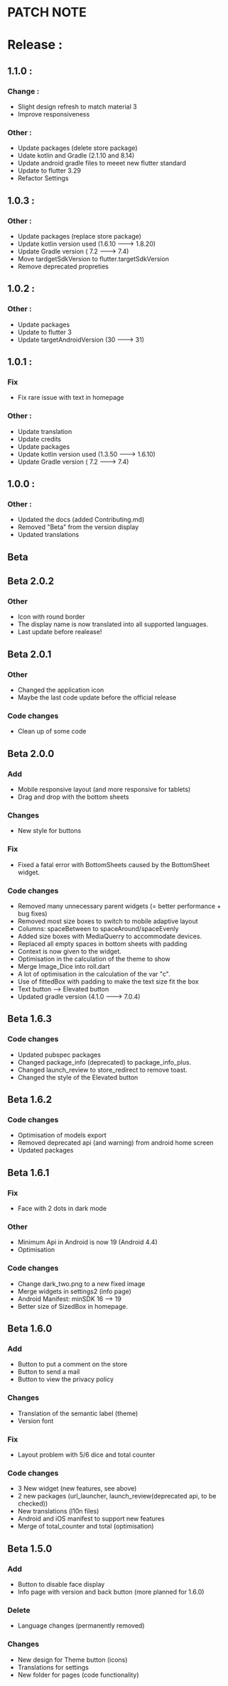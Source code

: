 # PATCH NOTE

# Release :

## 1.1.0 :

### Change :

* Slight design refresh to match material 3
* Improve responsiveness

### Other :

* Update packages (delete store package)
* Udate kotlin and Gradle (2.1.10 and 8.14)
* Update android gradle files to meeet new flutter standard 
* Update to flutter 3.29
* Refactor Settings 


## 1.0.3 :

### Other :

* Update packages (replace store package)
* Update kotlin version used (1.6.10 ---> 1.8.20)
* Update Gradle version ( 7.2 ---> 7.4)
* Move tardgetSdkVersion to flutter.targetSdkVersion
* Remove deprecated propreties

## 1.0.2 :

### Other :

* Update packages
* Update to flutter 3
* Update targetAndroidVersion (30 ---> 31)

## 1.0.1 :

### Fix

* Fix rare issue with text in homepage

### Other :

* Update translation
* Update credits
* Update packages
* Update kotlin version used (1.3.50 ---> 1.6.10)
* Update Gradle version ( 7.2 ---> 7.4)

## 1.0.0 :

### Other :

* Updated the docs (added Contributing.md)
* Removed "Beta" from the version display
* Updated translations

## Beta

## Beta 2.0.2

### Other

* Icon with round border
* The display name is now translated into all supported languages.
* Last update before realease!

## Beta 2.0.1

### Other

* Changed the application icon
* Maybe the last code update before the official release

### Code changes

* Clean up of some code

## Beta 2.0.0

### Add  

* Mobile responsive layout (and more responsive for tablets)
* Drag and drop with the bottom sheets

### Changes

* New style for buttons

### Fix

* Fixed a fatal error with BottomSheets caused by the BottomSheet widget.

### Code changes

* Removed many unnecessary parent widgets (= better performance + bug fixes)
* Removed most size boxes to switch to mobile adaptive layout
* Columns: spaceBetween to spaceAround/spaceEvenly
* Added size boxes with MediaQuerry to accommodate devices.
* Replaced all empty spaces in bottom sheets with padding
* Context is now given to the widget.
* Optimisation in the calculation of the theme to show
* Merge Image_Dice into roll.dart
* A lot of optimisation in the calculation of the var "c".
* Use of fittedBox with padding to make the text size fit the box
* Text button --> Elevated button
* Updated gradle version (4.1.0 ---> 7.0.4)

## Beta 1.6.3

### Code changes

* Updated pubspec packages
* Changed package_info (deprecated) to package_info_plus.
* Changed launch_review to store_redirect to remove toast.
* Changed the style of the Elevated button

## Beta 1.6.2

### Code changes

* Optimisation of models export
* Removed deprecated api (and warning) from android home screen
* Updated packages

## Beta 1.6.1

### Fix

* Face with 2 dots in dark mode 

### Other

* Minimum Api in Android is now 19 (Android 4.4)
* Optimisation

### Code changes

* Change dark_two.png to a new fixed image
* Merge widgets in settings2 (info page)
* Android Manifest: minSDK 16 --> 19
* Better size of SizedBox in homepage.

## Beta 1.6.0

### Add  

* Button to put a comment on the store
* Button to send a mail
* Button to view the privacy policy

### Changes 

* Translation of the semantic label (theme)
* Version font

### Fix 

* Layout problem with 5/6 dice and total counter

### Code changes 

* 3 New widget (new features, see above)
* 2 new packages (url_launcher, launch_review(deprecated api, to be checked))
* New translations (l10n files)
* Android and iOS manifest to support new features
* Merge of total_counter and total (optimisation)

## Beta 1.5.0

### Add  

* Button to disable face display
* Info page with version and back button (more planned for 1.6.0)

### Delete

* Language changes (permanently removed)

### Changes

* New design for Theme button (icons)
* Translations for settings
* New folder for pages (code functionality)
